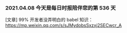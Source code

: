 ### 2021.04.08 今天是每日时报陪伴您的第 536 天

[文章] 99% 开发者没弄明白的 babel 知识：<https://mp.weixin.qq.com/s/sJMydobsSxzxj2SECwcr_A>
